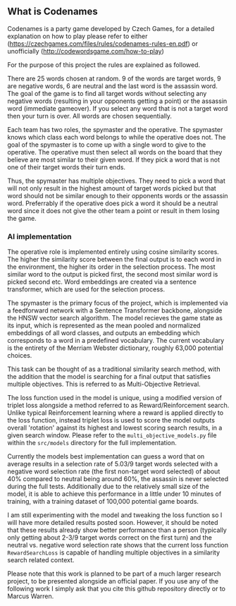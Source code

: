 ## What is Codenames

Codenames is a party game developed by Czech Games, for a detailed explanation on how to play please refer to either (https://czechgames.com/files/rules/codenames-rules-en.pdf) or unofficially (http://codewordsgame.com/how-to-play)

For the purpose of this project the rules are explained as followed.

There are 25 words chosen at random. 9 of the words are target words, 9 are negative words, 6 are neutral and the last word is the assassin word. The goal of the game is to find all target words without selecting any negative words (resulting in your opponents getting a point) or the assassin word (immediate gameover). If you select any word that is not a target word then your turn is over.
All words are chosen sequentially. 

Each team has two roles, the spymaster and the operative. The spymaster knows which class each word belongs to while the operative does not. The goal of the spymaster is to come up with a single word to give to the operative. The operative must then select all words on the board that they believe are most similar to their given word.
If they pick a word that is not one of their target words their turn ends. 

Thus, the spymaster has multiple objectives. They need to pick a word that will not only result in the highest amount of target words picked but that word should not be similar enough to their opponents words or the assassin word. Preferrably if the operative does pick a word it should be a neutral word since it does not give the other team a point or result in them losing the game.

### AI implementation
The operative role is implemented entirely using cosine similarity scores. The higher the similarity score between the final output is to each word in the environment, the higher its order in the selection process. The most similar word to the output is picked first, the second most similar word is picked second etc. Word embeddings are created via a sentence transformer, which are used for the selection process.

The spymaster is the primary focus of the project, which is implemented via a feedforward network with a Sentence Transformer backbone, alongside the HNSW vector search algorithm. The model recieves the game state as its input, which is represented as the mean pooled and normalized embeddings of all word classes, and outputs an embedding which corresponds to a word in a predefined vocabulary. The current vocabulary is the entirety of the Merriam Webster dictionary, roughly 63,000 potential choices.
 
This task can be thought of as a traditional similarity search method, with the addition that the model is searching for a final output that satisfies multiple objectives. This is referred to as Multi-Objective Retrieval. 

The loss function used in the model is unique, using a modified version of triplet loss alongside a method referred to as Reward/Reinforcement search. Unlike typical Reinforcement learning where a reward is applied directly to the loss function, instead triplet loss is used to score the model outputs overall 'rotation' against its highest and lowest scoring search results, in a given search window.
Please refer to the `multi_objective_models.py` file  within the `src/models` directory for the full implementation. 

Currently the models best implementation can guess a word that on average results in a selection rate of 5.03/9 target words selected with a negative word selection rate (the first non-target word selected) of about 40% compared to neutral being around 60%, the assassin is never selected during the full tests. Additionally due to the relatively small size of the model, it is able to achieve this performance in a little under 10 minutes of training, with a training dataset of 100,000 potential game boards. 
   
I am still experimenting with the model and tweaking the loss function so I will have more detailed results posted soon. However, it should be noted that these results already show better performance than a person (typically only getting about 2-3/9 target words correct on the first turn) and the neutral vs. negative word selection rate shows that the current loss function `RewardSearchLoss` is capable of handling multiple objectives in a similarity search related context.

Please note that this work is planned to be part of a much larger research project, to be presented alongside an official paper. If you use any of the following work I simply ask that you cite this github repository directly or to Marcus Warren. 
